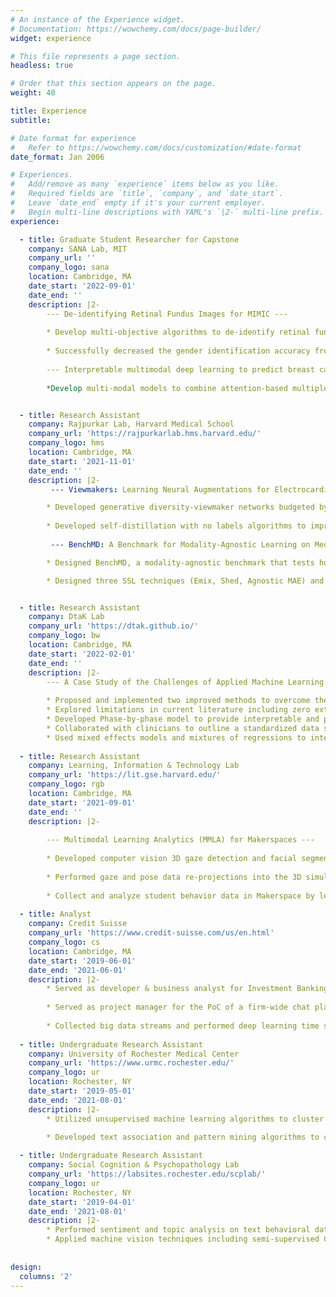 ```yaml
---
# An instance of the Experience widget.
# Documentation: https://wowchemy.com/docs/page-builder/
widget: experience

# This file represents a page section.
headless: true

# Order that this section appears on the page.
weight: 40

title: Experience
subtitle:

# Date format for experience
#   Refer to https://wowchemy.com/docs/customization/#date-format
date_format: Jan 2006

# Experiences.
#   Add/remove as many `experience` items below as you like.
#   Required fields are `title`, `company`, and `date_start`.
#   Leave `date_end` empty if it's your current employer.
#   Begin multi-line descriptions with YAML's `|2-` multi-line prefix.
experience:

  - title: Graduate Student Researcher for Capstone
    company: SANA Lab, MIT
    company_url: ''
    company_logo: sana
    location: Cambridge, MA
    date_start: '2022-09-01'
    date_end: ''
    description: |2-
        --- De-identifying Retinal Fundus Images for MIMIC ---
        
        * Develop multi-objective algorithms to de-identify retinal fundus images without hurting down- stream disease classification performance; Integrate a new Brazilian retinal fundus dataset into MIMIC following HIPAA privacy regulations.
        
        * Successfully decreased the gender identification accuracy from 81% to 64%, while maintaining the diabetic retinopathy classification accuracy at 95%.
        
        --- Interpretable multimodal deep learning to predict breast cancer stage --
        
        *Develop multi-modal models to combine attention-based multiple-instance learning on biopsy images and self-normalized networks on structured clinical metadata to predict breast cancer staging. Achieved Cohen Kappa of 71% and AUROC of 80% over 5-fold cross validation.


  - title: Research Assistant
    company: Rajpurkar Lab, Harvard Medical School
    company_url: 'https://rajpurkarlab.hms.harvard.edu/'
    company_logo: hms
    location: Cambridge, MA
    date_start: '2021-11-01'
    date_end: ''
    description: |2-
         --- Viewmakers: Learning Neural Augmentations for Electrocardiograms in Self-supervised Learning ---

        * Developed generative diversity-viewmaker networks budgeted by stochastic L1 boundaries to adversarially learn SSL augmentations on 12-lead electrocardiogram;           Viewmakers eliminate the manual expert augmentation process and perform spurious feature suppression.
    
        * Developed self-distillation with no labels algorithms to improve performance for the CNN and ViT encoders.
    
         --- BenchMD: A Benchmark for Modality-Agnostic Learning on Medical Images and Sensors ---

        * Designed BenchMD, a modality-agnostic benchmark that tests how different architectures and training techniques (SSL & SL) perform on domain-shift medical     tasks; This benchmark covers 19 publicly available datasets for 7 diverse medical modalities, ranging from 1D sensor data, 2D images, to 3D volumetric scans.

        * Designed three SSL techniques (Emix, Shed, Agnostic MAE) and evaluated their few-shot and zero-shot performance on OOD medical data; beat SOTA AUROC in EEG and Dermatology.


  - title: Research Assistant
    company: DtaK Lab
    company_url: 'https://dtak.github.io/'
    company_logo: bw
    location: Cambridge, MA
    date_start: '2022-02-01'
    date_end: ''
    description: |2-
        --- A Case Study of the Challenges of Applied Machine Learning in Assisted Reproductive Technology ---
        
        * Proposed and implemented two improved methods to overcome the existing limitations of machine learning application in the In Virto Fertilization domain.
        * Explored limitations in current literature including zero external validation, data leakage, heterogeneity and lack of timeliness.
        * Developed Phase-by-phase model to provide interpretable and progressive assistance for clinicians at different IVF stages, and developed Subgroup model to cope with data heterogeneity.
        * Collaborated with clinicians to outline a standardized data selection, preprocessing and modeling pipeline.
        * Used mixed effects models and mixtures of regressions to interpret predictors contributing to successful pregnancies and live births.
        
  - title: Research Assistant
    company: Learning, Information & Technology Lab
    company_url: 'https://lit.gse.harvard.edu/'
    company_logo: rgb
    location: Cambridge, MA
    date_start: '2021-09-01'
    date_end: ''
    description: |2-
    
        --- Multimodal Learning Analytics (MMLA) for Makerspaces ---
    
        * Developed computer vision 3D gaze detection and facial segmentation pipelines for student collaborative learning behaviors in the Harvard Makerspace using Pytorch.
    
        * Performed gaze and pose data re-projections into the 3D simulated lab space to generate better visualizations.
    
        * Collect and analyze student behavior data in Makerspace by leveraging multimodal pipelines to understand social learning aspects like student collaboration and self-efficacy.
        
  - title: Analyst
    company: Credit Suisse
    company_url: 'https://www.credit-suisse.com/us/en.html'
    company_logo: cs
    location: Cambridge, MA
    date_start: '2019-06-01'
    date_end: '2021-06-01'
    description: |2-
        * Served as developer & business analyst for Investment Banking Division, building Airflow automated data ETL pipelines and constructing a centralized Azure         cloud data platform for bonds and credit default swaps. 
      
        * Served as project manager for the PoC of a firm-wide chat platform that leverages NLP to assist sales & trading team to a competitive edge. 
       
        * Collected big data streams and performed deep learning time series predictions on stock trends.
   
  - title: Undergraduate Research Assistant
    company: University of Rochester Medical Center
    company_url: 'https://www.urmc.rochester.edu/'
    company_logo: ur
    location: Rochester, NY
    date_start: '2019-05-01'
    date_end: '2021-08-01'
    description: |2-
        * Utilized unsupervised machine learning algorithms to cluster nursing homes based on the percentage of residents with dementia, depression, and serious               mental illness, and detected previously unknown patterns of resident case-mix and staffing in nursing homes. Predicted deficiency scores of nursing homes on a         longitudinal basis with supervised learning algorithms. 
        
        * Developed text association and pattern mining algorithms to classify cancer therapies. Combined synthetic minority oversampling Technique (SMOTE) with               supervised learning techniques to deal with unbalanced caregiver datasets and help clinicians identify potential mental and physical health risk factors for           caregivers of the elder people. Implemented Local Interpretable Model-Agnostic Explanations (LIME) to give a non-black-box explanation for ML results in a             clinical setting.

  - title: Undergraduate Research Assistant
    company: Social Cognition & Psychopathology Lab
    company_url: 'https://labsites.rochester.edu/scplab/'
    company_logo: ur
    location: Rochester, NY
    date_start: '2019-04-01'
    date_end: '2021-08-01'
    description: |2-
        * Performed sentiment and topic analysis on text behavioral data in a functional neuroimaging study to better understand the relationship between brain                 functional connectivity and social anhedonia.
        * Applied machine vision techniques including semi-supervised CNNs, optical flow and open face, on video datasets to analyze group differences in nonverbal             synchrony during social interactions among people with schizophrenia and controls. Currently studying patterns of combinations of facial actions to evaluate           the effect of oxytocin on patients' social abilities.
   
   
design:
  columns: '2'
---
```

